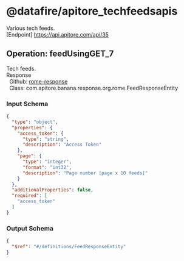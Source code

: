 # @datafire/apitore_techfeedsapis
Various tech feeds.<BR />[Endpoint] https://api.apitore.com/api/35

## Operation: feedUsingGET_7
Tech feeds.<BR />Response<BR />&nbsp; Github: <a href="https://github.com/keigohtr/apitore-response-parent/tree/master/rome-response">rome-response</a><BR />&nbsp; Class: com.apitore.banana.response.org.rome.FeedResponseEntity<BR />

### Input Schema
```json
{
  "type": "object",
  "properties": {
    "access_token": {
      "type": "string",
      "description": "Access Token"
    },
    "page": {
      "type": "integer",
      "format": "int32",
      "description": "Page number [page x 10 feeds]"
    }
  },
  "additionalProperties": false,
  "required": [
    "access_token"
  ]
}
```
### Output Schema
```json
{
  "$ref": "#/definitions/FeedResponseEntity"
}
```
